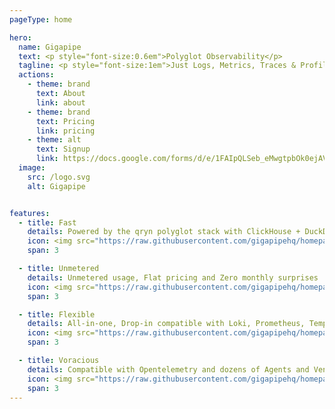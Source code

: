 ```yaml
---
pageType: home

hero:
  name: Gigapipe
  text: <p style="font-size:0.6em">Polyglot Observability</p>
  tagline: <p style="font-size:1em">Just Logs, Metrics, Traces & Profiles</p>
  actions:
    - theme: brand
      text: About
      link: about
    - theme: brand
      text: Pricing
      link: pricing
    - theme: alt
      text: Signup
      link: https://docs.google.com/forms/d/e/1FAIpQLSeb_eMwgtpbOk0ejAVW7ihKAzkt0WKnLwCQFyHkIzl5DAU2ig/viewform
  image:
    src: /logo.svg
    alt: Gigapipe    


features:
  - title: Fast
    details: Powered by the qryn polyglot stack with ClickHouse + DuckDB OLAP
    icon: <img src="https://raw.githubusercontent.com/gigapipehq/homepage/refs/heads/main/docs/public/clock.png" />
    span: 3

  - title: Unmetered
    details: Unmetered usage, Flat pricing and Zero monthly surprises
    icon: <img src="https://raw.githubusercontent.com/gigapipehq/homepage/refs/heads/main/docs/public/wallet.png" />
    span: 3

  - title: Flexible
    details: All-in-one, Drop-in compatible with Loki, Prometheus, Tempo, Pyroscope
    icon: <img src="https://raw.githubusercontent.com/gigapipehq/homepage/refs/heads/main/docs/public/resize.png" />
    span: 3

  - title: Voracious
    details: Compatible with Opentelemetry and dozens of Agents and Vendor formats
    icon: <img src="https://raw.githubusercontent.com/gigapipehq/homepage/refs/heads/main/docs/public/cog.png" />
    span: 3
---
```

